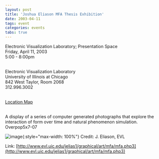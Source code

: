 ```yaml
---
layout: post
title: 'Joshua Eliason MFA Thesis Exhibition'
date: 2003-04-11
tags: event
categories: events
tabs: true
---
```


Electronic Visualization Laboratory; Presentation Space<br>
Friday, April 11, 2003<br>
5:00 - 8:00pm<br><br>

Electronic Visualization Laboratory<br>
University of Illinois at Chicago<br>
842 West Taylor, Room 2068<br>
312.996.3002<br><br>

<a href="http://www.evl.uic.edu/info/locat.php3">Location Map</a><br><br>

A display of a series of computer generated photographs that explore the interaction of form over time and natural phenomenon simulation.
Overpop5x7-07

![image](https://www.evl.uic.edu/output/originals/overpop.jpg-srcw.jpg){:style="max-width: 100%"}
Credit: J. Eliason, EVL


Link: [http://www.evl.uic.edu/jelias1/graphical/art/mfa/mfa.php3](http://www.evl.uic.edu/jelias1/graphical/art/mfa/mfa.php3)
